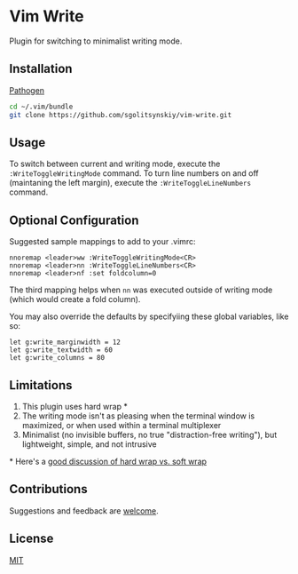# Vim Write
Plugin for switching to minimalist writing mode. 

## Installation
[Pathogen](https://github.com/tpope/vim-pathogen)
```bash
cd ~/.vim/bundle
git clone https://github.com/sgolitsynskiy/vim-write.git
```

## Usage
To switch between current and writing mode, execute the `:WriteToggleWritingMode` command.
To turn line numbers on and off (maintaning the left margin), execute the `:WriteToggleLineNumbers` command.

## Optional Configuration
Suggested sample mappings to add to your .vimrc:
```vim
nnoremap <leader>ww :WriteToggleWritingMode<CR>
nnoremap <leader>nn :WriteToggleLineNumbers<CR>
nnoremap <leader>nf :set foldcolumn=0
```
The third mapping helps when `nn` was executed outside of writing mode (which would create a fold column).

You may also override the defaults by specifyiing these global variables, like so:
```vim
let g:write_marginwidth = 12
let g:write_textwidth = 60 
let g:write_columns = 80
```

## Limitations
1. This plugin uses hard wrap *
2. The writing mode isn't as pleasing when the terminal window is maximized, or when used within a terminal multiplexer
4. Minimalist (no invisible buffers, no true "distraction-free writing"), but lightweight, simple, and not intrusive

\* Here's a [good discussion of hard wrap vs. soft wrap](http://www.terminally-incoherent.com/blog/2013/06/17/using-vim-for-writing-prose/) 



## Contributions
Suggestions and feedback are [welcome](https://github.com/sgolitsynskiy/vim-write/issues). 

## License
[MIT](https://github.com/sgolitsynskiy/vim-write/blob/master/LICENSE)
